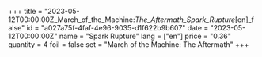 +++
title = "2023-05-12T00:00:00Z_March_of_the_Machine:_The_Aftermath_Spark_Rupture_[en]_false"
id = "a027a75f-4faf-4e96-9035-d1f622b9b607"
date = "2023-05-12T00:00:00Z"
name = "Spark Rupture"
lang = ["en"]
price = "0.36"
quantity = 4
foil = false
set = "March of the Machine: The Aftermath"
+++
